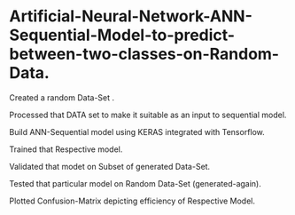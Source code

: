# Artificial-Neural-Network-ANN-Sequential-Model-to-predict-between-two-classes-on-Random-Data.

Created a random Data-Set .

Processed that DATA set to make it suitable as an input to sequential model.

Build ANN-Sequential model using KERAS integrated with Tensorflow.

Trained that Respective model.

Validated that modet on Subset of generated Data-Set.

Tested that particular model on Random Data-Set (generated-again).

Plotted Confusion-Matrix depicting efficiency of Respective Model.
